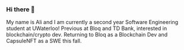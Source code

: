 ### Hi there 👋
My name is Ali and I am currently a second year Software Engineering student at UWaterloo!
Previous at Bloq and TD Bank, interested in blockchain/crypto dev.
Returning to Bloq as a Blockchain Dev and CapsuleNFT as a SWE this fall.


<!--
**alish2001/alish2001** is a ✨ _special_ ✨ repository because its `README.md` (this file) appears on your GitHub profile.

Here are some ideas to get you started:

- 🔭 I’m currently working on ...
- 🌱 I’m currently learning ...
- 👯 I’m looking to collaborate on ...
- 🤔 I’m looking for help with ...
- 💬 Ask me about ...
- 📫 How to reach me: ...
- 😄 Pronouns: ...
- ⚡ Fun fact: ...
-->
